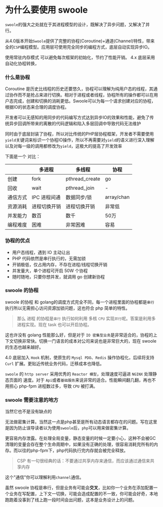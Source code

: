# 为什么要使用 swoole

 `swoole`的强大之处就在于其进程模型的设计，既解决了异步问题，又解决了并行。
  
  从4.0版本开始`Swoole`提供了完整的协程(Coroutine)+通道(Channel)特性，带来全的`CSP`编程模型。应用层可使用完全同步的编程方式，底层自动实现异步IO。
  
 使用常驻内存模式 可以避免每次框架的初始化，节约了性能开销。
 4.x 底层采用自动化协程转换，
 
### 什么是协程
 
 Coroutine 是历史比线程的历史还要悠久，协程可以理解为纯用户态的线程，其通过协作而不是抢占来进行切换。相对于进程或者线程，协程所有的操作都可以在用户态完成，创建和切换的消耗更低。Swoole可以为每一个请求创建对应的协程，根据IO的状态来合理的调度协程。
 
开发者可以无感知的用同步的代码编写方式达到异步IO的效果和性能，避免了传统异步回调所带来的离散的代码逻辑和陷入多层回调中导致代码无法维护    
                             
   同时由于底层封装了协程，所以对比传统的PHP层协程框架，开发者不需要使用`yield`关键词来标识一个协程IO操作，所以不再需要对`yield`的语义进行深入理解以及对每一级的调用都修改为`yield`，这极大的提高了开发效率
   
   下面是一个 对比：

|  | 多进程 | 多线程 |协程 |
| ------ | ------ | ------ | ------ |
| 创建 | fork | pthread_create |go |
| 回收 |  wait  | pthread_join | - |
| 通信方式 |  IPC 进程间通  | 数据同步/锁 | array/chan |
| 资源消耗  |  进程切换开销   | 进程切换开销 | 非常低 |
| 并发能力  |  数百      | 数千 | 50万 |
| 编程难度  |  困难      | 非常困难 |容易 |
    
### 协程的优点
 
- 用户态线程，遇到 IO 主动让出 
- PHP 代码依然是串行执行的，无需加锁 
- 开销极低，仅占用内存，不存在进程/线程切换开销 
- 并发量大，单个进程可开启 50W 个协程 
- 随时随地，只要你想并发，就调用 go 创建新协程 

### swoole 的协程

swoole 的协程 和 golang的调度方式完全不同，每一个进程里面的协程都是`串行`执行所以无需担心访问资源加锁问题，这也符合 php 简单的特性。

> 那么 进程 的协程是`串行` 执行如何利用 多核 `CPU` 实现`并行`呢。答案是利用多进程实现。现在 task 也可以开启协程。

这也许没有 golang 性能那么好，但是对于 `IO 密集型业务`是非常适合的，协程的上下文切换非常快。切换一门语言的成本对公司来说也是非常巨大的，现在 swoole 的生态也越来越好。

4.0 底层加入 `Hook` 机制，使原生的 `Mysql PDO`、`Redis` 操作协程化，后续将支持 `Curl` 扩展。更贴近传统业务代码，迁移成本也降低。

`swoole` 的 `http server` 采用优秀的 `Reactor 模型`，处理速度可逼进 `NGINX` 处理静态页面的 速度。对于 `Api`或者`基础服务`来说非常的适合。性能瞬间翻几翻，再也不用担心 php-fpm 进程数过多，导致 `CPU` 被打满。

### swoole 需要注意的地方

当然它也不是没有缺点的
  
无法做密集计算。当然这一点是php甚至是所有动态语言都存在的问题。写在这里是因为防止误导读者以为使用`swoole`后，`php`可以用来做密集计算。
  
更容易内存泄露。在处理全局变量，静态变量的时候一定要小心，这种不会被GC清理的变量会存在整个生命周期中，如果没有正确的处理，很容易消耗完所有的内存。而以往的php-fpm下，php代码执行完内存就会被完全释放。

> CSP 有一句很经典的话：不要通过共享内存来通信，而应该通过通信来共享内存

这个"通信"你可以理解利用`channel`通信。

虽然 swoole 协程是串行，但是业务有可能会**交叉**，比如你一个业务在添加配置一个业务在写配置，上下文一切换，可能会造成配置的不一致，你可能会好奇，本地跑跑着没事到了线上跑一段时间会出问题，这本是业务设计上的问题。
